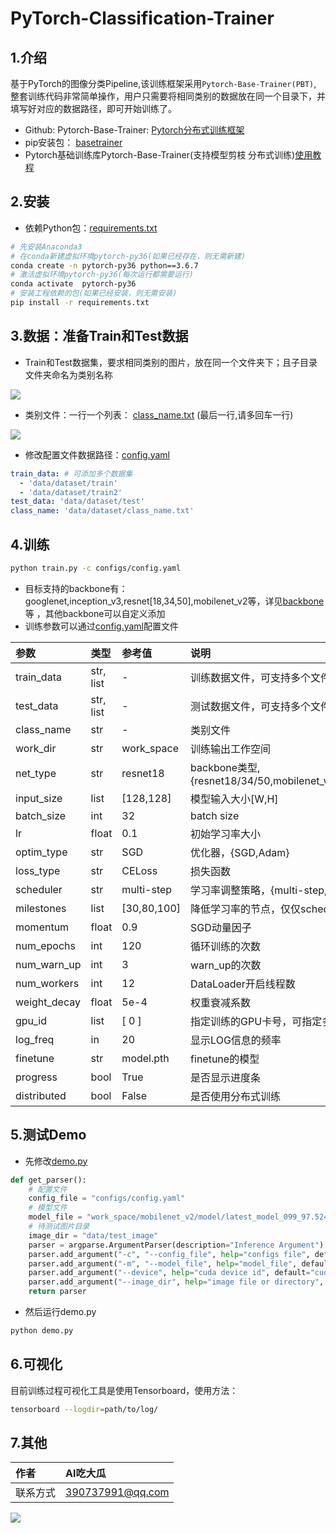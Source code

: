 # PyTorch-Classification-Trainer

## 1.介绍

基于PyTorch的图像分类Pipeline,该训练框架采用`Pytorch-Base-Trainer(PBT)`,
整套训练代码非常简单操作，用户只需要将相同类别的数据放在同一个目录下，并填写好对应的数据路径，即可开始训练了。

- Github: Pytorch-Base-Trainer: [Pytorch分布式训练框架](https://github.com/PanJinquan/Pytorch-Base-Trainer)
- pip安装包： [basetrainer](https://pypi.org/project/basetrainer/)
- Pytorch基础训练库Pytorch-Base-Trainer(支持模型剪枝 分布式训练)[使用教程](https://panjinquan.blog.csdn.net/article/details/122662902)


## 2.安装
- 依赖Python包：[requirements.txt](./requirements.txt)

```bash
# 先安装Anaconda3
# 在conda新建虚拟环境pytorch-py36(如果已经存在，则无需新建)
conda create -n pytorch-py36 python==3.6.7
# 激活虚拟环境pytorch-py36(每次运行都需要运行)
conda activate  pytorch-py36
# 安装工程依赖的包(如果已经安装，则无需安装)
pip install -r requirements.txt
```

## 3.数据：准备Train和Test数据

- Train和Test数据集，要求相同类别的图片，放在同一个文件夹下；且子目录文件夹命名为类别名称
  
![](docs/98eb1599.png)

- 类别文件：一行一个列表： [class_name.txt](data/dataset/class_name.txt) (最后一行,请多回车一行)

![](docs/37081789.png)

- 修改配置文件数据路径：[config.yaml](configs/config.yaml)
```yaml
train_data: # 可添加多个数据集
  - 'data/dataset/train' 
  - 'data/dataset/train2'
test_data: 'data/dataset/test'
class_name: 'data/dataset/class_name.txt'
```

## 4.训练
```bash
python train.py -c configs/config.yaml 
```

- 目标支持的backbone有：googlenet,inception_v3,resnet[18,34,50],mobilenet_v2等，详见[backbone](classifier/models/build_models.py)等
  ，其他backbone可以自定义添加
- 训练参数可以通过[config.yaml](configs/config.yaml)配置文件

| **参数**      | **类型**      | **参考值**   | **说明**                                       |
|:-------------|:------------|:------------|:---------------------------------------------|
| train_data   | str, list   | -           | 训练数据文件，可支持多个文件                               |
| test_data    | str, list   | -           | 测试数据文件，可支持多个文件                               |
| class_name   | str         | -           | 类别文件                               |
| work_dir     | str         | work_space  | 训练输出工作空间                                     |
| net_type     | str         | resnet18    | backbone类型,{resnet18/34/50,mobilenet_v2,googlenet,inception_v3} |
| input_size   | list        | [128,128]   | 模型输入大小[W,H]                                  |
| batch_size   | int         | 32          | batch size                                   |
| lr           | float       | 0.1         | 初始学习率大小                                      |
| optim_type   | str         | SGD         | 优化器，{SGD,Adam}                               |
| loss_type    | str         | CELoss      | 损失函数                                         |
| scheduler    | str         | multi-step  | 学习率调整策略，{multi-step,cosine}                  |
| milestones   | list        | [30,80,100] | 降低学习率的节点，仅仅scheduler=multi-step有效            |
| momentum     | float       | 0.9         | SGD动量因子                                      |
| num_epochs   | int         | 120         | 循环训练的次数                                      |
| num_warn_up  | int         | 3           | warn_up的次数                                   |
| num_workers  | int         | 12          | DataLoader开启线程数                              |
| weight_decay | float       | 5e-4        | 权重衰减系数                                       |
| gpu_id       | list        | [ 0 ]       | 指定训练的GPU卡号，可指定多个                             |
| log_freq     | in          | 20          | 显示LOG信息的频率                                   |
| finetune     | str         | model.pth   | finetune的模型                                  |
| progress     | bool        | True        | 是否显示进度条                                      |
| distributed  | bool        | False       | 是否使用分布式训练                                    |

## 5.测试Demo

- 先修改[demo.py](demo.py)

```python 配置文件
def get_parser():
    # 配置文件
    config_file = "configs/config.yaml"
    # 模型文件
    model_file = "work_space/mobilenet_v2/model/latest_model_099_97.5248.pth"
    # 待测试图片目录
    image_dir = "data/test_image"
    parser = argparse.ArgumentParser(description="Inference Argument")
    parser.add_argument("-c", "--config_file", help="configs file", default=config_file, type=str)
    parser.add_argument("-m", "--model_file", help="model_file", default=model_file, type=str)
    parser.add_argument("--device", help="cuda device id", default="cuda:0", type=str)
    parser.add_argument("--image_dir", help="image file or directory", default=image_dir, type=str)
    return parser
```

- 然后运行demo.py

```bash
python demo.py
```

## 6.可视化

目前训练过程可视化工具是使用Tensorboard，使用方法：

```bash
tensorboard --logdir=path/to/log/
```

## 7.其他

| 作者        | AI吃大瓜               |
|:------------|:--------------------|
| 联系方式    | 390737991@qq.com | 


![](copyright.png)